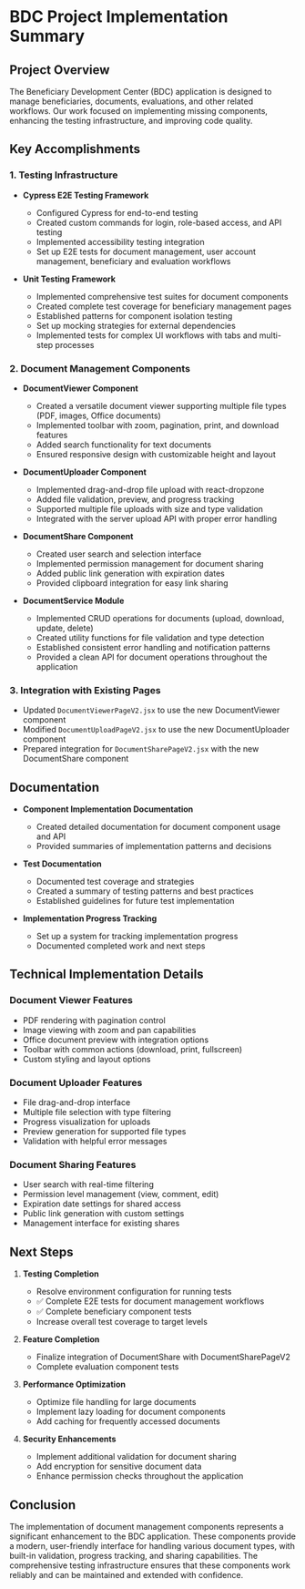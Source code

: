 # BDC Project Implementation Summary

## Project Overview

The Beneficiary Development Center (BDC) application is designed to manage beneficiaries, documents, evaluations, and other related workflows. Our work focused on implementing missing components, enhancing the testing infrastructure, and improving code quality.

## Key Accomplishments

### 1. Testing Infrastructure

- **Cypress E2E Testing Framework**
  - Configured Cypress for end-to-end testing
  - Created custom commands for login, role-based access, and API testing
  - Implemented accessibility testing integration
  - Set up E2E tests for document management, user account management, beneficiary and evaluation workflows

- **Unit Testing Framework**
  - Implemented comprehensive test suites for document components
  - Created complete test coverage for beneficiary management pages
  - Established patterns for component isolation testing
  - Set up mocking strategies for external dependencies
  - Implemented tests for complex UI workflows with tabs and multi-step processes

### 2. Document Management Components

- **DocumentViewer Component**
  - Created a versatile document viewer supporting multiple file types (PDF, images, Office documents)
  - Implemented toolbar with zoom, pagination, print, and download features
  - Added search functionality for text documents
  - Ensured responsive design with customizable height and layout

- **DocumentUploader Component**
  - Implemented drag-and-drop file upload with react-dropzone
  - Added file validation, preview, and progress tracking
  - Supported multiple file uploads with size and type validation
  - Integrated with the server upload API with proper error handling

- **DocumentShare Component**
  - Created user search and selection interface
  - Implemented permission management for document sharing
  - Added public link generation with expiration dates
  - Provided clipboard integration for easy link sharing

- **DocumentService Module**
  - Implemented CRUD operations for documents (upload, download, update, delete)
  - Created utility functions for file validation and type detection
  - Established consistent error handling and notification patterns
  - Provided a clean API for document operations throughout the application

### 3. Integration with Existing Pages

- Updated `DocumentViewerPageV2.jsx` to use the new DocumentViewer component
- Modified `DocumentUploadPageV2.jsx` to use the new DocumentUploader component
- Prepared integration for `DocumentSharePageV2.jsx` with the new DocumentShare component

## Documentation

- **Component Implementation Documentation**
  - Created detailed documentation for document component usage and API
  - Provided summaries of implementation patterns and decisions

- **Test Documentation**
  - Documented test coverage and strategies
  - Created a summary of testing patterns and best practices
  - Established guidelines for future test implementation

- **Implementation Progress Tracking**
  - Set up a system for tracking implementation progress
  - Documented completed work and next steps

## Technical Implementation Details

### Document Viewer Features

- PDF rendering with pagination control
- Image viewing with zoom and pan capabilities
- Office document preview with integration options
- Toolbar with common actions (download, print, fullscreen)
- Custom styling and layout options

### Document Uploader Features

- File drag-and-drop interface
- Multiple file selection with type filtering
- Progress visualization for uploads
- Preview generation for supported file types
- Validation with helpful error messages

### Document Sharing Features

- User search with real-time filtering
- Permission level management (view, comment, edit)
- Expiration date settings for shared access
- Public link generation with custom settings
- Management interface for existing shares

## Next Steps

1. **Testing Completion**
   - Resolve environment configuration for running tests
   - ✅ Complete E2E tests for document management workflows
   - ✅ Complete beneficiary component tests
   - Increase overall test coverage to target levels

2. **Feature Completion**
   - Finalize integration of DocumentShare with DocumentSharePageV2
   - Complete evaluation component tests

3. **Performance Optimization**
   - Optimize file handling for large documents
   - Implement lazy loading for document components
   - Add caching for frequently accessed documents

4. **Security Enhancements**
   - Implement additional validation for document sharing
   - Add encryption for sensitive document data
   - Enhance permission checks throughout the application

## Conclusion

The implementation of document management components represents a significant enhancement to the BDC application. These components provide a modern, user-friendly interface for handling various document types, with built-in validation, progress tracking, and sharing capabilities. The comprehensive testing infrastructure ensures that these components work reliably and can be maintained and extended with confidence.